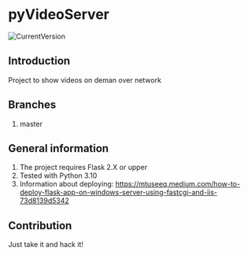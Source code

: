 # pyVideoServer

![CurrentVersion](https://img.shields.io/badge/Version-1.0.0-blue)

## Introduction
Project to show videos on deman over network

## Branches
1. master

## General information
1. The project requires Flask 2.X or upper
2. Tested with Python 3.10
3. Information about deploying: https://mtuseeq.medium.com/how-to-deploy-flask-app-on-windows-server-using-fastcgi-and-iis-73d8139d5342

## Contribution
Just take it and hack it!
